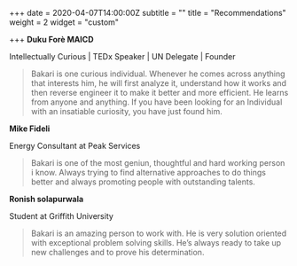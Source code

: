 +++
date = 2020-04-07T14:00:00Z
subtitle = ""
title = "Recommendations"
weight = 2
widget = "custom"

+++
**Duku Forè MAICD**

Intellectually Curious | TEDx Speaker | UN Delegate | Founder

> Bakari is one curious individual. Whenever he comes across anything that interests him, he will first analyze it, understand how it works and then reverse engineer it to make it better and more efficient. He learns from anyone and anything. If you have been looking for an Individual with an insatiable curiosity, you have just found him.

**Mike Fideli**

Energy Consultant at Peak Services

> Bakari is one of the most geniun, thoughtful and hard working person i know. Always trying to find alternative approaches to do things better and always promoting people with outstanding talents.

**Ronish solapurwala**

Student at Griffith University

> Bakari is an amazing person to work with. He is very solution oriented with exceptional problem solving skills. He’s always ready to take up new challenges and to prove his determination.